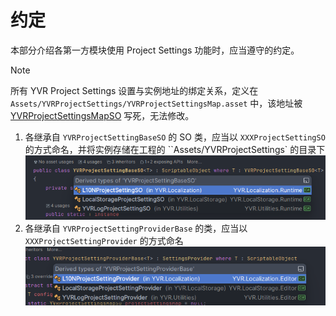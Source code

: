 # 约定

本部分介绍各第一方模块使用 Project Settings 功能时，应当遵守的约定。

> [!Note]
> 所有 YVR Project Settings 设置与实例地址的绑定关系，定义在 `Assets/YVRProjectSettings/YVRProjectSettingsMap.asset` 中，该地址被 [YVRProjectSettingsMapSO](xref:YVR.Utilities.YVRProjectSettingsMapSO) 写死，无法修改。

1. 各继承自 `YVRProjectSettingBaseSO` 的 SO 类，应当以 `XXXProjectSettingSO` 的方式命名，并将实例存储在工程的 ``Assets/YVRProjectSettings` 的目录下
   ![ProjectSettingBaseSO](assets/Convention/2023-09-18-16-29-39.png)
2. 各继承自 `YVRProjectSettingProviderBase` 的类，应当以 `XXXProjectSettingProvider` 的方式命名
   ![ProjectSetting Provider](assets/Convention/2023-09-18-16-34-34.png)